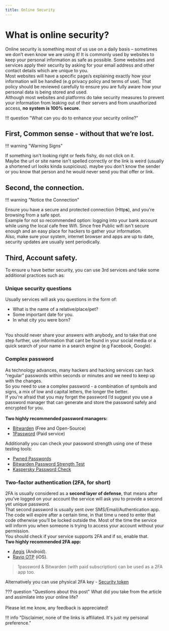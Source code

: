 ```yaml
---
title: Online Security
---
```


# What is online security?

Online security is something most of us use on a daily basis – sometimes we don’t even know we are using it! It is commonly used by websites to keep your personal information as safe as possible. Some websites and services apply their security by asking for your email address and other contact details which are unique to you.<br>
Most websites will have a specific page/s explaining exactly how your information will be handled (e.g privacy policy and terms of use). That policy should be reviewed carefully to ensure you are fully aware how your personal data is being stored and used.<br>
Although most websites and platforms do take security measures to prevent your information from leaking out of their servers and from unauthorized access, **no system is 100% secure.**


!!! question "What can you do to enhance your security online?"

## **First, Common sense - without that we’re lost.**
!!! warning "Warning Signs"

If something isn't looking right or feels fishy, do not click on it.
<br>Maybe the url or site name isn't spelled correctly or the link is weird (usually a shortened url looks kinda suspicious). maybe you don't know the sender or you know that person and he would never send you that offer or link.

## **Second, the connection.**
!!! warning "Notice the Connection"

Ensure you have a secure and protected connection (Http**s**), and you're browsing from a safe spot.
<br>Example for not so recommended option: logging into your bank account while using the local cafe free Wifi. Since free Public wifi isn't secure enough and an easy place for hackers to gather your information.<br>
Also, make sure your system, internet browser and apps are up to date, security updates are usually sent periodically.

## **Third, Account safety.**
To ensure u have better security, you can use 3rd services and take some additional practices such as:<br>
### Unique security questions
Usually services will ask you questions in the form of: 
- What is the name of a relative/place/pet?
- Some important date for you.
- In what city you were born?<br>
<br>
You should never share your answers with anybody, and to take that one step further, use information that cant be found in your social media or a quick search of your name in a search engine (e.g Facebook, Google).
<br>

### Complex password
As technology advances, many hackers and hacking services can hack “regular” passwords within seconds or minutes and we need to keep up with the changes.<br>
So you need to use a complex password - a combination of symbols and signs, a mix of low and capital letters, the longer the better.<br>
If you're afraid that you may forget the password I’d suggest you use a password manager that can generate and store the password safely and encrypted for you.<br><br>
**Two highly recommended password managers:**
- [Bitwarden](https://bitwarden.com) (Free and Open-Source)
- [1Password](https://1password.com) (Paid service)

Additionally you can check your password strength using one of these testing tools:
- [Pwned Passwords](https://haveibeenpwned.com/Passwords)
- [Bitwarden Password Strength Test](https://bitwarden.com/password-strength)
- [Kaspersky Password Check](https://password.kaspersky.com)


### **Two-factor authentication** (2FA, for short)<br>
2FA is usually considered as a **second layer of defense**, that means after you’ve logged on your account the service will ask you to provide a second yet unique password.<br>
That second password is usually sent over SMS/Email/Authentication app.<br>
The code will expire after a certain time, in that time u need to enter that code otherwise you’ll be locked outside the. Most of the time the service will inform you when someone is trying to access your account without your permission.<br>
You should check if your service supports 2FA and if so, enable that.<br>
**Two highly recommended 2FA app:**
- [Aegis](https://getaegis.app) (Android).
- [Ravio OTP](https://apps.apple.com/app/raivo-otp/id1459042137) (iOS).<br>
> 1password & Bitwarden (with paid subscription) can be used as a 2FA app too.

Alternatively you can use physical 2FA key - [Security token](https://en.wikipedia.org/wiki/Security_token)

??? question "Questions about this post"
    What did you take from the article and assimilate into your online life?<br><br>
        Please let me know, any feedback is appreciated!

!!! info "Disclaimer, none of the links is affiliated. It's just my personal preference."